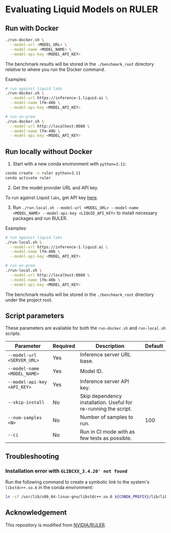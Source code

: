 # Evaluating Liquid Models on RULER

## Run with Docker

```bash
./run-docker.sh \
  --model-url <MODEL_URL> \
  --model-name <MODEL_NAME> \
  --model-api-key <MODEL_API_KEY>
```

The benchmark results will be stored in the `./benchmark_root` directory relative to where you run the Docker command.

Examples:

```bash
# run against liquid labs
./run-docker.sh \
  --model-url https://inference-1.liquid.ai \
  --model-name lfm-40b \
  --model-api-key <MODEL_API_KEY>

# run on-prem
./run-docker.sh \
  --model-url http://localhost:8080 \
  --model-name lfm-40b \
  --model-api-key <MODEL_API_KEY>
```

## Run locally without Docker

1. Start with a new conda environment with `python=3.11`:

```bash
conda create -n ruler python=3.11
conda activate ruler
```

2. Get the model provider URL and API key.

To run against Liquid `labs`, get API key [here](https://labs.liquid.ai/settings).

3. Run `./run-local.sh --model-url <MODEL_URL> --model-name <MODEL_NAME> --model-api-key <LIQUID_API_KEY>` to install necessary packages and run RULER.

Examples:

```bash
# run against liquid labs
./run-local.sh \
  --model-url https://inference-1.liquid.ai \
  --model-name lfm-40b \
  --model-api-key <MODEL_API_KEY>

# run on-prem
./run-local.sh \
  --model-url http://localhost:8080 \
  --model-name lfm-40b \
  --model-api-key <MODEL_API_KEY>
```

The benchmark results will be stored in the `./benchmark_root` directory under the project root.

## Script parameters

These parameters are available for both the `run-docker.sh` and `run-local.sh` scripts.

| Parameter | Required | Description | Default |
| --- | --- | --- | --- |
| `--model-url <SERVER_URL>` | Yes | Inference server URL base. | |
| `--model-name <MODEL_NAME>` | Yes | Model ID. | |
| `--model-api-key <API_KEY>` | Yes | Inference server API key. | |
| `--skip-install` | No | Skip dependency installation. Useful for re-running the script. | |
| `--num-samples <N>` | No | Number of samples to run. | 100 |
| `--ci` | No | Run in CI mode with as few tests as possible. | |

## Troubleshooting

### Installation error with `GLIBCXX_3.4.20' not found`

Run the following command to create a symbolic link to the system's `libstdc++.so.6` in the conda environment:

```bash
ln -sf /usr/lib/x86_64-linux-gnu/libstdc++.so.6 ${CONDA_PREFIX}/lib/libstdc++.so.6
```

## Acknowledgement

This repository is modified from [NVIDIA/RULER](https://github.com/NVIDIA/RULER).
